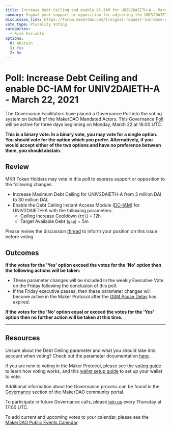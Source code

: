 ```yaml
---
title: Increase Debt Ceiling and enable DC-IAM for UNIV2DAIETH-A - March 22, 2021
summary: Signal your support or opposition for adjusting the UNIV2DAIETH-A Debt Ceiling from 3 million DAI to 30 million DAI and enabling DC-IAM for UNIV2DAIETH-A.
discussion_link: https://forum.makerdao.com/t/signal-request-increase-uniswap-dai-eth-usdc-eth-dai-usdc-debt-ceilings-add-dc-iam/7063
vote_type: Plurality Voting
categories:
  - Risk Variable
options:
  0: Abstain
  1: Yes
  2: No
---
```


# Poll: Increase Debt Ceiling and enable DC-IAM for UNIV2DAIETH-A - March 22, 2021

The Governance Facilitators have placed a Governance Poll into the voting system on behalf of the MakerDAO Mandated Actors. This Governance [Poll](https://community-development.makerdao.com/en/learn/governance/on-chain-gov) will be active for three days beginning on Monday, March 22 at 16:00 UTC.

**This is a binary vote. In a binary vote, you may vote for a single option. You should vote for the option which you prefer. Alternatively, if you would accept either of the two options and have no preference between them, you should abstain.**

## Review

MKR Token Holders may vote in this poll to express support or opposition to the following changes:

- Increase Maximum Debt Ceiling for UNIV2DAIETH-A from 3 million DAI to 30 million DAI.
- Enable the Debt Ceiling Instant Access Module ([DC-IAM](https://community-development.makerdao.com/en/learn/governance/module-dciam)) for UNIV2DAIETH-A with the following parameters:
  - Ceiling Increase Cooldown (`ttl`) = 12h
  - Target Available Debt (`gap`) = 5m

Please review the discussion [thread](https://forum.makerdao.com/t/signal-request-increase-uniswap-dai-eth-usdc-eth-dai-usdc-debt-ceilings-add-dc-iam/7063) to inform your position on this issue before voting.

## Outcomes

**If the votes for the 'Yes' option exceed the votes for the 'No' option then the following actions will be taken:**

- These parameter changes will be included in the weekly Executive Vote on the Friday following the conclusion of this poll.
- If the Friday executive passes, then these parameter changes will become active in the Maker Protocol after the [GSM Pause Delay](https://community-development.makerdao.com/en/learn/governance/param-gsm-pause-delay) has expired.

**If the votes for the 'No' option equal or exceed the votes for the 'Yes' option then no further action will be taken at this time.**

---

## Resources

Unsure about the Debt Ceiling parameter and what you should take into account when voting? Check out the parameter documentation [here](https://community-development.makerdao.com/en/learn/governance/param-debt-ceiling).

If you are new to voting in the Maker Protocol, please see the [voting guide](https://community-development.makerdao.com/en/learn/governance/how-voting-works/) to learn how voting works, and this [wallet setup guide](https://community-development.makerdao.com/en/learn/governance/voting-setup/) to set up your wallet to vote.

Additional information about the Governance process can be found in the [Governance](https://community-development.makerdao.com/en/learn/governance) section of the MakerDAO community portal.

To participate in future Governance calls, please [join us](https://github.com/makerdao/community/tree/master/governance/governance-and-risk-meetings) every Thursday at 17:00 UTC.

To add current and upcoming votes to your calendar, please see the [MakerDAO Public Events Calendar](https://calendar.google.com/calendar/embed?src=makerdao.com_3efhm2ghipksegl009ktniomdk%40group.calendar.google.com&ctz=UTC&mode=week&showCalendars=0&showPrint=0).
